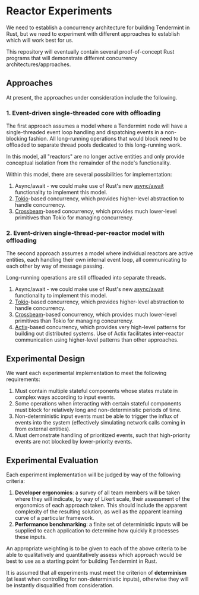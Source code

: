 # Reactor Experiments

We need to establish a concurrency architecture for building Tendermint in Rust,
but we need to experiment with different approaches to establish which will work
best for us.

This repository will eventually contain several proof-of-concept Rust programs
that will demonstrate different concurrency architectures/approaches.

## Approaches
At present, the approaches under consideration include the following.

### 1. Event-driven single-threaded core with offloading

The first approach assumes a model where a Tendermint node will have a
single-threaded event loop handling and dispatching events in a non-blocking
fashion. All long-running operations that would block need to be offloaded to
separate thread pools dedicated to this long-running work.

In this model, all "reactors" are no longer active entities and only provide
conceptual isolation from the remainder of the node's functionality.

Within this model, there are several possibilities for implementation:

1. Async/await - we could make use of Rust's new
   [async/await](https://rust-lang.github.io/async-book/) functionality to
   implement this model.
2. [Tokio](https://tokio.rs/)-based concurrency, which provides higher-level
   abstraction to handle concurrency.
3. [Crossbeam](https://github.com/crossbeam-rs/crossbeam)-based concurrency,
   which provides much lower-level primitives than Tokio for managing
   concurrency.

### 2. Event-driven single-thread-per-reactor model with offloading

The second approach assumes a model where individual reactors are active
entities, each handling their own internal event loop, all communicating to each
other by way of message passing.

Long-running operations are still offloaded into separate threads.

1. Async/await - we could make use of Rust's new
   [async/await](https://rust-lang.github.io/async-book/) functionality to
   implement this model.
2. [Tokio](https://tokio.rs/)-based concurrency, which provides higher-level
   abstraction to handle concurrency.
3. [Crossbeam](https://github.com/crossbeam-rs/crossbeam)-based concurrency,
   which provides much lower-level primitives than Tokio for managing
   concurrency.
4. [Actix](https://actix.rs/)-based concurrency, which provides very high-level
   patterns for building out distributed systems. Use of Actix facilitates
   inter-reactor communication using higher-level patterns than other
   approaches.

## Experimental Design

We want each experimental implementation to meet the following requirements:

1. Must contain multiple stateful components whose states mutate in complex ways
   according to input events.
2. Some operations when interacting with certain stateful components must block
   for relatively long and non-deterministic periods of time.
3. Non-deterministic input events must be able to trigger the influx of events
   into the system (effectively simulating network calls coming in from external
   entities).
4. Must demonstrate handling of prioritized events, such that high-priority
   events are not blocked by lower-priority events.

## Experimental Evaluation

Each experiment implementation will be judged by way of the following criteria:

1. **Developer ergonomics**: a survey of all team members will be taken where
   they will indicate, by way of Likert scale, their assessment of the
   ergonomics of each approach taken. This should include the apparent
   complexity of the resulting solution, as well as the apparent learning curve
   of a particular framework.
2. **Performance benchmarking**: a finite set of deterministic inputs will be
   supplied to each application to determine how quickly it processes these
   inputs.

An appropriate weighting is to be given to each of the above criteria to be able
to qualitatively and quantitatively assess which approach would be best to use
as a starting point for building Tendermint in Rust.

It is assumed that all experiments must meet the criterion of **determinism**
(at least when controlling for non-deterministic inputs), otherwise they will be
instantly disqualified from consideration.

